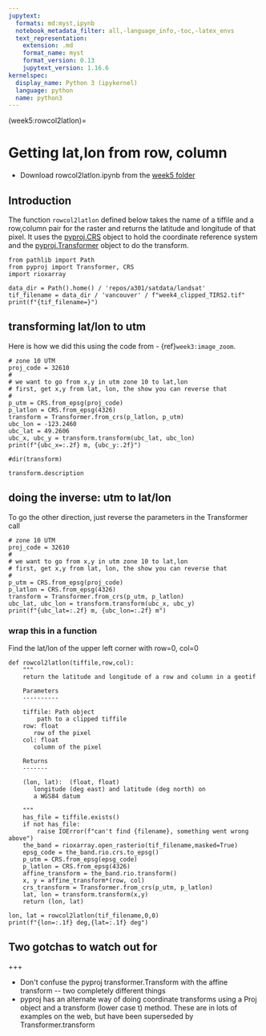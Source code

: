 ```yaml
---
jupytext:
  formats: md:myst,ipynb
  notebook_metadata_filter: all,-language_info,-toc,-latex_envs
  text_representation:
    extension: .md
    format_name: myst
    format_version: 0.13
    jupytext_version: 1.16.6
kernelspec:
  display_name: Python 3 (ipykernel)
  language: python
  name: python3
---
```


(week5:rowcol2latlon)=
# Getting lat,lon from row, column

- Download rowcol2latlon.ipynb from the [week5 folder](https://drive.google.com/drive/folders/1-Ja2wVKVIjkZb7Gx_rfc14J_aBYiknuw?usp=sharing)


## Introduction

The function `rowcol2latlon` defined below takes the name of a tiffile and a row,column pair
for the raster and returns the latitude and longitude of that pixel.  It uses the
[pyproj.CRS](https://pyproj4.github.io/pyproj/stable/api/crs/crs.html#id2) object to hold the coordinate reference system and the [pyproj.Transformer](https://pyproj4.github.io/pyproj/stable/api/transformer.html#pyproj.transformer.Transformer)
object to do
the transform.

```{code-cell} ipython3
from pathlib import Path
from pyproj import Transformer, CRS
import rioxarray
```

```{code-cell} ipython3
data_dir = Path().home() / 'repos/a301/satdata/landsat'
tif_filename = data_dir / 'vancouver' / f"week4_clipped_TIRS2.tif"
print(f"{tif_filename=}")
```

## transforming lat/lon to utm


Here is how we did this using the code from - {ref}`week3:image_zoom`.

```{code-cell} ipython3
# zone 10 UTM
proj_code = 32610
#
# we want to go from x,y in utm zone 10 to lat,lon
# first, get x,y from lat, lon, the show you can reverse that
#
p_utm = CRS.from_epsg(proj_code)
p_latlon = CRS.from_epsg(4326)
transform = Transformer.from_crs(p_latlon, p_utm)
ubc_lon = -123.2460 
ubc_lat = 49.2606
ubc_x, ubc_y = transform.transform(ubc_lat, ubc_lon)
print(f"{ubc_x=:.2f} m, {ubc_y:.2f}")
```

```{code-cell} ipython3
#dir(transform)
```

```{code-cell} ipython3
transform.description
```

## doing the inverse: utm to lat/lon

To go the other direction, just reverse the parameters in the Transformer call

```{code-cell} ipython3
# zone 10 UTM
proj_code = 32610
#
# we want to go from x,y in utm zone 10 to lat,lon
# first, get x,y from lat, lon, the show you can reverse that
#
p_utm = CRS.from_epsg(proj_code)
p_latlon = CRS.from_epsg(4326)
transform = Transformer.from_crs(p_utm, p_latlon)
ubc_lat, ubc_lon = transform.transform(ubc_x, ubc_y)
print(f"{ubc_lat=:.2f} m, {ubc_lon=:.2f} m")
```

### wrap this in a function

Find the lat/lon of the upper left corner with row=0, col=0

```{code-cell} ipython3
def rowcol2latlon(tiffile,row,col):
    """
    return the latitude and longitude of a row and column in a geotif

    Parameters
    ----------

    tiffile: Path object
        path to a clipped tiffile
    row: float
       row of the pixel
    col: float
       column of the pixel

    Returns
    -------

    (lon, lat):  (float, float)
       longitude (deg east) and latitude (deg north) on
       a WGS84 datum
    
    """
    has_file = tiffile.exists()
    if not has_file:
        raise IOError(f"can't find {filename}, something went wrong above") 
    the_band = rioxarray.open_rasterio(tif_filename,masked=True)
    epsg_code = the_band.rio.crs.to_epsg()
    p_utm = CRS.from_epsg(epsg_code)
    p_latlon = CRS.from_epsg(4326)
    affine_transform = the_band.rio.transform()
    x, y = affine_transform*(row, col)
    crs_transform = Transformer.from_crs(p_utm, p_latlon)
    lat, lon = transform.transform(x,y) 
    return (lon, lat)

lon, lat = rowcol2latlon(tif_filename,0,0)
print(f"{lon=:.1f} deg,{lat=:.1f} deg")
```

## Two gotchas to watch out for

+++

- Don't confuse the pyproj transformer.Transform with
  the affine transform -- two completely different things
- pyproj has an alternate way of doing coordinate transforms using
  a Proj object and a transform (lower case t) method.  These are
  in lots of examples on the web, but have been superseded by
  Transformer.transform

```{code-cell} ipython3

```
